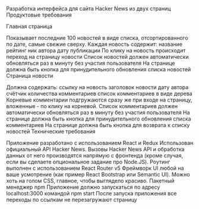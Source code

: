 Разработка интерфейса для сайта Hacker News из двух страниц
Продуктовые требования

Главная страница

Показывает последние 100 новостей в виде списка, отсортированного по дате, самые свежие сверху.
Каждая новость содержит:
название
рейтинг
ник автора
дату публикации
По клику на новость происходит переход на страницу новости
Список новостей должен автоматически обновляться раз в минуту без участия пользователя
На странице должна быть кнопка для принудительного обновления списка новостей
Страница новости

Должна содержать:
ссылку на новость
заголовок новости
дату
автора
счётчик количества комментариев
список комментариев в виде дерева
Корневые комментарии подгружаются сразу же при входе на страницу, вложенные - по клику на корневой.
Список комментариев должен автоматически обновляться раз в минуту без участия пользователя
На странице должна быть кнопка для принудительного обновления списка комментариев
На странице должна быть кнопка для возврата к списку новостей
Технические требования

Приложение разработано с использованием React и Redux
Использован официальный API Hacker News. Вызовы Hacker News API и обработка данных от него производятся напрямую с фронтенда (кроме случая, если вы сделаете опциональное задание про Node.JS).
Роутинг выполнен с использованием React Router v5
Фреймворк UI любой на ваше усмотрение (как пример React Bootstrap или Semantic UI). Можно хоть на голом CSS, главное, чтобы выглядело красиво.
Пакетный менеджер npm
Приложение должно запускаться по адресу localhost:3000 командой npm start
После запуска приложения все переходы по ссылкам не перезагружают страницу